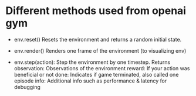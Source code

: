 # Different methods used from openai gym

- env.reset() Resets the environment and returns a random initial state.

- env.render() Renders one frame of the environment (to visualizing env)

- env.step(action): Step the environment by one timestep. Returns
  observation: Observations of the environment
  reward: If your action was beneficial or not
  done: Indicates if game terminated, also called one episode
  info: Additional info such as performance & latency for debugging
